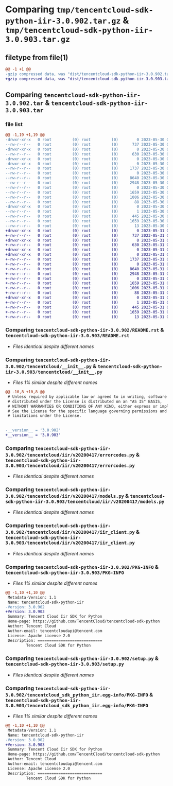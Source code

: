 # Comparing `tmp/tencentcloud-sdk-python-iir-3.0.902.tar.gz` & `tmp/tencentcloud-sdk-python-iir-3.0.903.tar.gz`

## filetype from file(1)

```diff
@@ -1 +1 @@
-gzip compressed data, was "dist/tencentcloud-sdk-python-iir-3.0.902.tar", last modified: Tue May 30 00:25:17 2023, max compression
+gzip compressed data, was "dist/tencentcloud-sdk-python-iir-3.0.903.tar", last modified: Wed May 31 02:13:33 2023, max compression
```

## Comparing `tencentcloud-sdk-python-iir-3.0.902.tar` & `tencentcloud-sdk-python-iir-3.0.903.tar`

### file list

```diff
@@ -1,19 +1,19 @@
-drwxr-xr-x   0 root         (0) root         (0)        0 2023-05-30 00:25:17.000000 tencentcloud-sdk-python-iir-3.0.902/
--rw-r--r--   0 root         (0) root         (0)      737 2023-05-30 00:25:17.000000 tencentcloud-sdk-python-iir-3.0.902/README.rst
-drwxr-xr-x   0 root         (0) root         (0)        0 2023-05-30 00:25:17.000000 tencentcloud-sdk-python-iir-3.0.902/tencentcloud/
--rw-r--r--   0 root         (0) root         (0)      630 2023-05-30 00:25:17.000000 tencentcloud-sdk-python-iir-3.0.902/tencentcloud/__init__.py
-drwxr-xr-x   0 root         (0) root         (0)        0 2023-05-30 00:25:17.000000 tencentcloud-sdk-python-iir-3.0.902/tencentcloud/iir/
-drwxr-xr-x   0 root         (0) root         (0)        0 2023-05-30 00:25:17.000000 tencentcloud-sdk-python-iir-3.0.902/tencentcloud/iir/v20200417/
--rw-r--r--   0 root         (0) root         (0)     1737 2023-05-30 00:25:17.000000 tencentcloud-sdk-python-iir-3.0.902/tencentcloud/iir/v20200417/errorcodes.py
--rw-r--r--   0 root         (0) root         (0)        0 2023-05-30 00:25:17.000000 tencentcloud-sdk-python-iir-3.0.902/tencentcloud/iir/v20200417/__init__.py
--rw-r--r--   0 root         (0) root         (0)     8640 2023-05-30 00:25:17.000000 tencentcloud-sdk-python-iir-3.0.902/tencentcloud/iir/v20200417/models.py
--rw-r--r--   0 root         (0) root         (0)     2948 2023-05-30 00:25:17.000000 tencentcloud-sdk-python-iir-3.0.902/tencentcloud/iir/v20200417/iir_client.py
--rw-r--r--   0 root         (0) root         (0)        0 2023-05-30 00:25:17.000000 tencentcloud-sdk-python-iir-3.0.902/tencentcloud/iir/__init__.py
--rw-r--r--   0 root         (0) root         (0)     1659 2023-05-30 00:25:17.000000 tencentcloud-sdk-python-iir-3.0.902/PKG-INFO
--rw-r--r--   0 root         (0) root         (0)     1006 2023-05-30 00:25:17.000000 tencentcloud-sdk-python-iir-3.0.902/setup.py
--rw-r--r--   0 root         (0) root         (0)       88 2023-05-30 00:25:17.000000 tencentcloud-sdk-python-iir-3.0.902/setup.cfg
-drwxr-xr-x   0 root         (0) root         (0)        0 2023-05-30 00:25:17.000000 tencentcloud-sdk-python-iir-3.0.902/tencentcloud_sdk_python_iir.egg-info/
--rw-r--r--   0 root         (0) root         (0)        1 2023-05-30 00:25:17.000000 tencentcloud-sdk-python-iir-3.0.902/tencentcloud_sdk_python_iir.egg-info/dependency_links.txt
--rw-r--r--   0 root         (0) root         (0)      445 2023-05-30 00:25:17.000000 tencentcloud-sdk-python-iir-3.0.902/tencentcloud_sdk_python_iir.egg-info/SOURCES.txt
--rw-r--r--   0 root         (0) root         (0)     1659 2023-05-30 00:25:17.000000 tencentcloud-sdk-python-iir-3.0.902/tencentcloud_sdk_python_iir.egg-info/PKG-INFO
--rw-r--r--   0 root         (0) root         (0)       13 2023-05-30 00:25:17.000000 tencentcloud-sdk-python-iir-3.0.902/tencentcloud_sdk_python_iir.egg-info/top_level.txt
+drwxr-xr-x   0 root         (0) root         (0)        0 2023-05-31 02:13:33.000000 tencentcloud-sdk-python-iir-3.0.903/
+-rw-r--r--   0 root         (0) root         (0)      737 2023-05-31 02:13:33.000000 tencentcloud-sdk-python-iir-3.0.903/README.rst
+drwxr-xr-x   0 root         (0) root         (0)        0 2023-05-31 02:13:33.000000 tencentcloud-sdk-python-iir-3.0.903/tencentcloud/
+-rw-r--r--   0 root         (0) root         (0)      630 2023-05-31 02:13:33.000000 tencentcloud-sdk-python-iir-3.0.903/tencentcloud/__init__.py
+drwxr-xr-x   0 root         (0) root         (0)        0 2023-05-31 02:13:33.000000 tencentcloud-sdk-python-iir-3.0.903/tencentcloud/iir/
+drwxr-xr-x   0 root         (0) root         (0)        0 2023-05-31 02:13:33.000000 tencentcloud-sdk-python-iir-3.0.903/tencentcloud/iir/v20200417/
+-rw-r--r--   0 root         (0) root         (0)     1737 2023-05-31 02:13:33.000000 tencentcloud-sdk-python-iir-3.0.903/tencentcloud/iir/v20200417/errorcodes.py
+-rw-r--r--   0 root         (0) root         (0)        0 2023-05-31 02:13:33.000000 tencentcloud-sdk-python-iir-3.0.903/tencentcloud/iir/v20200417/__init__.py
+-rw-r--r--   0 root         (0) root         (0)     8640 2023-05-31 02:13:33.000000 tencentcloud-sdk-python-iir-3.0.903/tencentcloud/iir/v20200417/models.py
+-rw-r--r--   0 root         (0) root         (0)     2948 2023-05-31 02:13:33.000000 tencentcloud-sdk-python-iir-3.0.903/tencentcloud/iir/v20200417/iir_client.py
+-rw-r--r--   0 root         (0) root         (0)        0 2023-05-31 02:13:33.000000 tencentcloud-sdk-python-iir-3.0.903/tencentcloud/iir/__init__.py
+-rw-r--r--   0 root         (0) root         (0)     1659 2023-05-31 02:13:33.000000 tencentcloud-sdk-python-iir-3.0.903/PKG-INFO
+-rw-r--r--   0 root         (0) root         (0)     1006 2023-05-31 02:13:33.000000 tencentcloud-sdk-python-iir-3.0.903/setup.py
+-rw-r--r--   0 root         (0) root         (0)       88 2023-05-31 02:13:33.000000 tencentcloud-sdk-python-iir-3.0.903/setup.cfg
+drwxr-xr-x   0 root         (0) root         (0)        0 2023-05-31 02:13:33.000000 tencentcloud-sdk-python-iir-3.0.903/tencentcloud_sdk_python_iir.egg-info/
+-rw-r--r--   0 root         (0) root         (0)        1 2023-05-31 02:13:33.000000 tencentcloud-sdk-python-iir-3.0.903/tencentcloud_sdk_python_iir.egg-info/dependency_links.txt
+-rw-r--r--   0 root         (0) root         (0)      445 2023-05-31 02:13:33.000000 tencentcloud-sdk-python-iir-3.0.903/tencentcloud_sdk_python_iir.egg-info/SOURCES.txt
+-rw-r--r--   0 root         (0) root         (0)     1659 2023-05-31 02:13:33.000000 tencentcloud-sdk-python-iir-3.0.903/tencentcloud_sdk_python_iir.egg-info/PKG-INFO
+-rw-r--r--   0 root         (0) root         (0)       13 2023-05-31 02:13:33.000000 tencentcloud-sdk-python-iir-3.0.903/tencentcloud_sdk_python_iir.egg-info/top_level.txt
```

### Comparing `tencentcloud-sdk-python-iir-3.0.902/README.rst` & `tencentcloud-sdk-python-iir-3.0.903/README.rst`

 * *Files identical despite different names*

### Comparing `tencentcloud-sdk-python-iir-3.0.902/tencentcloud/__init__.py` & `tencentcloud-sdk-python-iir-3.0.903/tencentcloud/__init__.py`

 * *Files 1% similar despite different names*

```diff
@@ -10,8 +10,8 @@
 # Unless required by applicable law or agreed to in writing, software
 # distributed under the License is distributed on an "AS IS" BASIS,
 # WITHOUT WARRANTIES OR CONDITIONS OF ANY KIND, either express or implied.
 # See the License for the specific language governing permissions and
 # limitations under the License.
 
 
-__version__ = '3.0.902'
+__version__ = '3.0.903'
```

### Comparing `tencentcloud-sdk-python-iir-3.0.902/tencentcloud/iir/v20200417/errorcodes.py` & `tencentcloud-sdk-python-iir-3.0.903/tencentcloud/iir/v20200417/errorcodes.py`

 * *Files identical despite different names*

### Comparing `tencentcloud-sdk-python-iir-3.0.902/tencentcloud/iir/v20200417/models.py` & `tencentcloud-sdk-python-iir-3.0.903/tencentcloud/iir/v20200417/models.py`

 * *Files identical despite different names*

### Comparing `tencentcloud-sdk-python-iir-3.0.902/tencentcloud/iir/v20200417/iir_client.py` & `tencentcloud-sdk-python-iir-3.0.903/tencentcloud/iir/v20200417/iir_client.py`

 * *Files identical despite different names*

### Comparing `tencentcloud-sdk-python-iir-3.0.902/PKG-INFO` & `tencentcloud-sdk-python-iir-3.0.903/PKG-INFO`

 * *Files 1% similar despite different names*

```diff
@@ -1,10 +1,10 @@
 Metadata-Version: 1.1
 Name: tencentcloud-sdk-python-iir
-Version: 3.0.902
+Version: 3.0.903
 Summary: Tencent Cloud Iir SDK for Python
 Home-page: https://github.com/TencentCloud/tencentcloud-sdk-python
 Author: Tencent Cloud
 Author-email: tencentcloudapi@tencent.com
 License: Apache License 2.0
 Description: ============================
         Tencent Cloud SDK for Python
```

### Comparing `tencentcloud-sdk-python-iir-3.0.902/setup.py` & `tencentcloud-sdk-python-iir-3.0.903/setup.py`

 * *Files identical despite different names*

### Comparing `tencentcloud-sdk-python-iir-3.0.902/tencentcloud_sdk_python_iir.egg-info/PKG-INFO` & `tencentcloud-sdk-python-iir-3.0.903/tencentcloud_sdk_python_iir.egg-info/PKG-INFO`

 * *Files 1% similar despite different names*

```diff
@@ -1,10 +1,10 @@
 Metadata-Version: 1.1
 Name: tencentcloud-sdk-python-iir
-Version: 3.0.902
+Version: 3.0.903
 Summary: Tencent Cloud Iir SDK for Python
 Home-page: https://github.com/TencentCloud/tencentcloud-sdk-python
 Author: Tencent Cloud
 Author-email: tencentcloudapi@tencent.com
 License: Apache License 2.0
 Description: ============================
         Tencent Cloud SDK for Python
```

